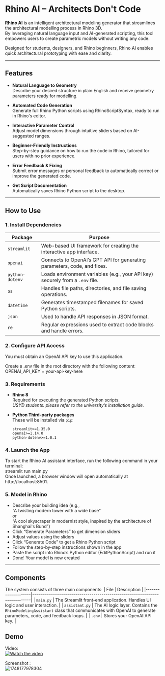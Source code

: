 # Rhino AI – Architects Don't Code

**Rhino AI** is an intelligent architectural modeling generator that streamlines the architectural modelling process in Rhino 3D.  
By leveraging natural language input and AI-generated scripting, this tool empowers users to create parametric models without writing any code.

Designed for students, designers, and Rhino beginners, Rhino AI enables quick architectural prototyping with ease and clarity.

---

##  Features

- **Natural Language to Geometry**  
  Describe your desired structure in plain English and receive geometry parameters ready for modelling.

- **Automated Code Generation**  
  Generate full Rhino Python scripts using RhinoScriptSyntax, ready to run in Rhino's editor.

- **Interactive Parameter Control**  
  Adjust model dimensions through intuitive sliders based on AI-suggested ranges.

- **Beginner-Friendly Instructions**  
  Step-by-step guidance on how to run the code in Rhino, tailored for users with no prior experience.

- **Error Feedback & Fixing**  
  Submit error messages or personal feedback to automatically correct or improve the generated code.

- **Get Script Documentation**  
  Automatically saves Rhino Python script to the desktop.
  
---

##  How to Use

### 1. Install Dependencies
| Package         | Purpose                                                                       |
| --------------- | ----------------------------------------------------------------------------- |
| `streamlit`     | Web-based UI framework for creating the interactive app interface.            |
| `openai`        | Connects to OpenAI’s GPT API for generating parameters, code, and fixes.      |
| `python-dotenv` | Loads environment variables (e.g., your API key) securely from a `.env` file. |
| `os`            | Handles file paths, directories, and file saving operations.                  |
| `datetime`      | Generates timestamped filenames for saved Python scripts.                     |
| `json`          | Used to handle API responses in JSON format.                                  |
| `re`            | Regular expressions used to extract code blocks and handle errors.            |

### 2. Configure API Access  
You must obtain an OpenAI API key to use this application. 

Create a .env file in the root directory with the following content:  
OPENAI_API_KEY = your-api-key-here

### 3. Requirements

- **Rhino 8**  
  Required for executing the generated Python scripts.  
  _USYD students: please refer to the university’s installation guide._

- **Python Third-party packages**  
  These will be installed via `pip`:

  ```text
  streamlit>=1.35.0
  openai>=1.14.0
  python-dotenv>=1.0.1  

### 4. Launch the App  
To start the Rhino AI assistant interface, run the following command in your terminal:  
streamlit run main.py  
Once launched, a browser window will open automatically at http://localhost:8501.  

### 5. Model in Rhino  
- Describe your building idea (e.g.,  
“A twisting modern tower with a wide base”  
or  
“A cool skyscraper in modernist style, inspired by the architecture of Shanghai's Bund”)    
- Click “Generate Parameters” to get dimension sliders  
- Adjust values using the sliders  
- Click “Generate Code” to get a Rhino Python script  
- Follow the step-by-step instructions shown in the app  
- Paste the script into Rhino’s Python editor (EditPythonScript) and run it  
- Done! Your model is now created  

---

##  Components

The system consists of three main components:
| File               | Description                                                                 |
|--------------------|-----------------------------------------------------------------------------|
| `main.py`          | The Streamlit front-end application. Handles UI logic and user interaction. |
| `assistant.py`     | The AI logic layer. Contains the `RhinoModelingAssistant` class that communicates with OpenAI to generate parameters, code, and feedback loops. |
| `.env`             | Stores your OpenAI API key.                |

##  Demo  
Video:  
[![Watch the video](https://img.youtube.com/vi/mo9-TDG2Bdc/hqdefault.jpg)](https://www.youtube.com/watch?v=mo9-TDG2Bdc)  

Screenshot :   
![1748177978304](https://github.com/user-attachments/assets/27867fd4-4826-431e-a6c7-781d3abd5be2)





